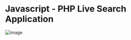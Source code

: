 # Javascript - PHP Live Search Application


![image](https://user-images.githubusercontent.com/22051606/128605202-cc2dd6d6-6510-4ec7-bf1a-16507db6f942.png)


